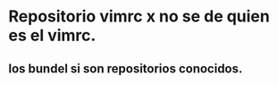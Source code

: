 #  Repositorio vimrc  x  no se de quien es el vimrc.  
##  los bundel si son repositorios conocidos.
